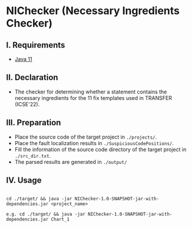 # NIChecker (Necessary Ingredients Checker)


I. Requirements
--------------------
 - [Java 11](https://www.oracle.com/java/technologies/javase/jdk11-archive-downloads.html)


II. Declaration
--------------------
 - The checker for determining whether a statement contains the necessary ingredients for the 11 fix templates used in TRANSFER (ICSE'22).


III. Preparation
--------------------
 - Place the source code of the target project in `./projects/`.
 - Place the fault localization results in `./SuspiciousCodePositions/`.
 - Fill the information of the source code directory of the target project in `./src_dir.txt`.
 - The parsed results are generated in `./output/`


IV. Usage
--------------------
```

cd ./target/ && java -jar NIChecker-1.0-SNAPSHOT-jar-with-dependencies.jar <project_name>

```
```
e.g. cd ./target/ && java -jar NIChecker-1.0-SNAPSHOT-jar-with-dependencies.jar Chart_1
```
